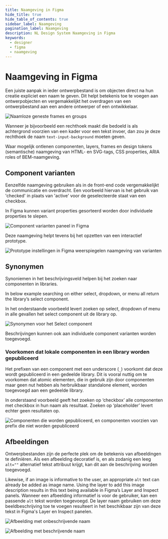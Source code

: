 ```yaml
---
title: Naamgeving in Figma
hide_title: true
hide_table_of_contents: true
sidebar_label: Naamgeving
pagination_label: Naamgeving
description: NL Design System Naamgeving in Figma
keywords:
  - designer
  - figma
  - naamgeving
---
```


# Naamgeving in Figma

Een juiste aanpak in ieder ontwerpbestand is om objecten direct na hun creatie expliciet een naam te geven. Dit helpt betekenis toe te voegen aan ontwerpobjecten en vergemakkelijkt het overdragen van een ontwerpbestand aan een andere ontwerper of een ontwikkelaar.

![Naamloze geneste frames en groups](https://user-images.githubusercontent.com/248921/140958292-85ccee96-2add-4613-9daf-755b11bd433b.png)

Wanneer je bijvoorbeeld een rechthoek maakt die bedoeld is als achtergrond voorzien van een kader voor een tekst invoer, dan zou je deze rechthoek de naam `text-input-background` moeten geven.

Waar mogelijk ontlenen componenten, layers, frames en design tokens (semantische) naamgeving van HTML- en SVG-tags, CSS properties, ARIA roles of BEM-naamgeving.

## Component varianten

Eenzelfde naamgeving gebruiken als in de front-end code vergemakkelijkt de communicatie en overdracht. Een voorbeeld hiervan is het gebruik van 'checked' in plaats van 'active' voor de geselecteerde staat van een checkbox.

In Figma kunnen variant properties gesorteerd worden door individuele properties te slepen.

![Component varianten paneel in Figma](https://user-images.githubusercontent.com/248921/140958477-85782e98-ca0f-451a-b85e-1015ca081046.png)

Deze naamgeving helpt tevens bij het opzetten van een interactief prototype.

![Prototype instellingen in Figma weerspiegelen naamgeving van varianten](https://user-images.githubusercontent.com/248921/140958596-9c6db66c-299b-441f-9196-af916dbe9f37.png)

## Synonymen

Synoniemen in het beschrijvingsveld helpen bij het zoeken naar componenten in libraries.

In below example searching on either select, dropdown, or menu all return the library’s select component.

In het onderstaande voorbeeld levert zoeken op select, dropdown of menu in alle gevallen het select component uit de library op.

![Synonymen voor het Select component](https://user-images.githubusercontent.com/248921/140958774-31867f4e-87c2-45ae-86bc-288f965b99c7.png)

Beschrijvingen kunnen ook aan individuele component varianten worden toegevoegd.

### Voorkomen dat lokale componenten in een library worden gepubliceerd

Het prefixen van een component met een underscore (`_`) voorkomt dat deze wordt gepubliceerd in een gedeelde library. Dit is vooral nuttig om te voorkomen dat atomic elementen, die in gebruik zijn door componenten maar geen nut hebben als herbruikbaar standalone element, worden toegevoegd aan een gedeelde library.

In onderstaand voorbeeld geeft het zoeken op ‘checkbox’ alle componenten met checkbox in hun naam als resultaat. Zoeken op ‘placeholder’ levert echter geen resultaten op.

![Componenten die worden gepubliceerd, en componenten voorzien van prefix die niet worden gepubliceerd](https://user-images.githubusercontent.com/248921/140958964-90e3ddf8-5bd2-4f0b-bcdc-3b32be0958fe.png)

## Afbeeldingen

Ontwerpbestanden zijn de perfecte plek om de betekenis van afbeeldingen te definiëren. Als een afbeelding decoratief is, en als zodanig een leeg `alt=""` alternatief tekst attribuut krijgt, kan dit aan de beschrijving worden toegevoegd.

Likewise, if an image is informative to the user, an appropriate `alt` text can already be added as image name. Using the layer to add this image description results in this text being available in Figma’s Layer and Inspect panels.
Wanneer een afbeelding informatief is voor de gebruiker, kan een passende `alt` tekst worden toegevoegd. De layer naam gebruiken om deze beeldbeschrijving toe te voegen resulteert in het beschikbaar zijn van deze tekst in Figma's Layer en Inspect panelen.

![Afbeelding met onbeschrijvende naam](https://user-images.githubusercontent.com/248921/140959070-29703f9f-6b66-4fe8-947d-52905dc84458.png)

![Afbeelding met beschrijvende naam](https://user-images.githubusercontent.com/248921/140959094-c7b3b87e-f49a-4f23-8893-7e93080f94a9.png)

